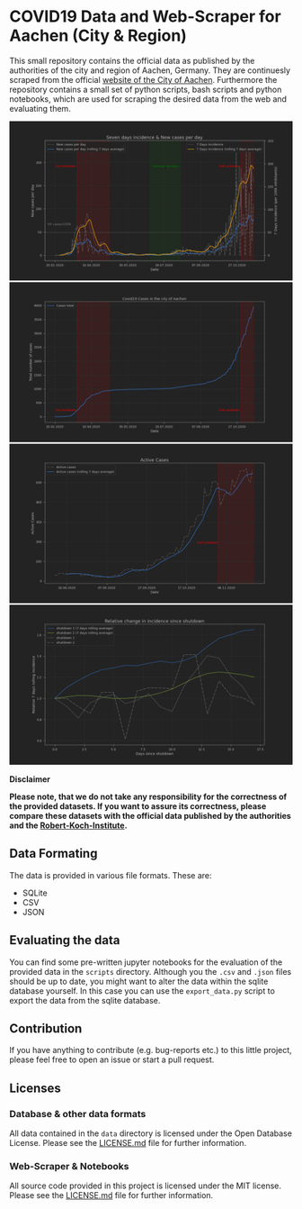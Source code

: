 # COVID19 Data and Web-Scraper for Aachen (City & Region)
This small repository contains the official data as published by the authorities of the city and region of Aachen, Germany. They are continuesly scraped from the official [website of the City of Aachen](https://www.aachen.de/DE/stadt_buerger/notfall_informationen/corona/aktuelles/index.html). Furthermore the repository contains a small set of python scripts, bash scripts and python notebooks, which are used for scraping the desired data from the web and evaluating them.

![](./data/evaluations/sevendays.png)
![](./data/evaluations/total_cases.png)
![](./data/evaluations/active_cases.png)
![](./data/evaluations/relative_incidence.png)

**Disclaimer**

**Please note, that we do not take any responsibility for the correctness of the provided datasets. If you want to assure its correctness, please compare these datasets with the official data published by the authorities and the [Robert-Koch-Institute](https://www.rki.de/DE/Content/InfAZ/N/Neuartiges_Coronavirus/Daten/Fallzahlen_Kum_Tab.html).**

## Data Formating
The data is provided in various file formats. These are:
- SQLite
- CSV
- JSON

## Evaluating the data
You can find some pre-written jupyter notebooks for the evaluation of the provided data in the ```scripts``` directory. Although you the ```.csv``` and ```.json``` files should be up to date, you might want to alter the data within the sqlite database yourself. In this case you can use the ```export_data.py``` script to export the data from the sqlite database.

## Contribution
If you have anything to contribute (e.g. bug-reports etc.) to this little project, please feel free to open an issue or start a pull request.

## Licenses
### Database & other data formats
All data contained in the ```data``` directory is licensed under the Open Database License. Please see the [LICENSE.md](data/LICENSE.md) file for further information.

### Web-Scraper & Notebooks
All source code provided in this project is licensed under the MIT license. Please see the [LICENSE.md](scripts/LICENSE.md) file for further information.

